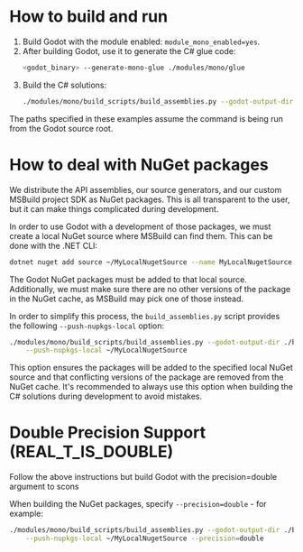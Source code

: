 # How to build and run

1. Build Godot with the module enabled: `module_mono_enabled=yes`.
2. After building Godot, use it to generate the C# glue code:
   ```sh
   <godot_binary> --generate-mono-glue ./modules/mono/glue
   ```
3. Build the C# solutions:
   ```sh
   ./modules/mono/build_scripts/build_assemblies.py --godot-output-dir ./bin
   ```

The paths specified in these examples assume the command is being run from
the Godot source root.

# How to deal with NuGet packages

We distribute the API assemblies, our source generators, and our custom
MSBuild project SDK as NuGet packages. This is all transparent to the user,
but it can make things complicated during development.

In order to use Godot with a development of those packages, we must create
a local NuGet source where MSBuild can find them. This can be done with
the .NET CLI:

```sh
dotnet nuget add source ~/MyLocalNugetSource --name MyLocalNugetSource
```

The Godot NuGet packages must be added to that local source. Additionally,
we must make sure there are no other versions of the package in the NuGet
cache, as MSBuild may pick one of those instead.

In order to simplify this process, the `build_assemblies.py` script provides
the following `--push-nupkgs-local` option:

```sh
./modules/mono/build_scripts/build_assemblies.py --godot-output-dir ./bin \
    --push-nupkgs-local ~/MyLocalNugetSource
```

This option ensures the packages will be added to the specified local NuGet
source and that conflicting versions of the package are removed from the
NuGet cache. It's recommended to always use this option when building the
C# solutions during development to avoid mistakes.

# Double Precision Support (REAL_T_IS_DOUBLE)

Follow the above instructions but build Godot with the precision=double argument to scons

When building the NuGet packages, specify `--precision=double` - for example:
```sh
./modules/mono/build_scripts/build_assemblies.py --godot-output-dir ./bin \
    --push-nupkgs-local ~/MyLocalNugetSource --precision=double
```
